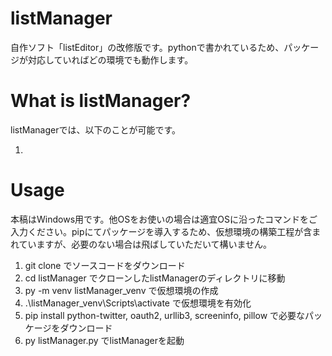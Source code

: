 # listManager
自作ソフト「listEditor」の改修版です。pythonで書かれているため、パッケージが対応していればどの環境でも動作します。

# What is listManager?
listManagerでは、以下のことが可能です。

1. 

# Usage
本稿はWindows用です。他OSをお使いの場合は適宜OSに沿ったコマンドをご入力ください。pipにてパッケージを導入するため、仮想環境の構築工程が含まれていますが、必要のない場合は飛ばしていただいて構いません。
1. git clone でソースコードをダウンロード
2. cd listManager でクローンしたlistManagerのディレクトリに移動
3. py -m venv listManager_venv で仮想環境の作成
4. .\listManager_venv\Scripts\activate で仮想環境を有効化
5. pip install python-twitter, oauth2, urllib3, screeninfo, pillow で必要なパッケージをダウンロード
6. py listManager.py でlistManagerを起動


